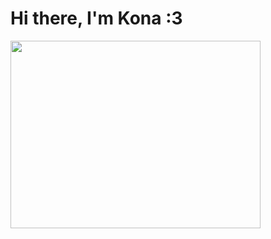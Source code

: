 # Hi there, I'm Kona :3

<a href="https://wakatime.com"><img src="https://wakatime.com/share/@47b45146-91a8-4207-ae3f-62d89b12b720/27acd792-0f4c-432d-82d9-6f0f19a0442d.png"
                                 width = 400
                                 height = 300
                                 /></a>
